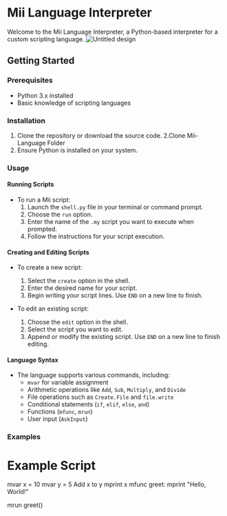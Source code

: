 # Mii Language Interpreter
Welcome to the Mii Language Interpreter, a Python-based interpreter for a custom scripting language.
![Untitled design](https://github.com/psy-lilulu/Mii-Custom-Language/assets/128460054/a2c1db6a-e974-4319-868d-ea1702b83e5e)
## Getting Started

### Prerequisites

- Python 3.x installed
- Basic knowledge of scripting languages

### Installation

1. Clone the repository or download the source code.
2.Clone Mii-Language Folder
3. Ensure Python is installed on your system.

### Usage

#### Running Scripts

- To run a Mii script:
  1. Launch the `shell.py` file in your terminal or command prompt.
  2. Choose the `run` option.
  3. Enter the name of the `.my` script you want to execute when prompted.
  4. Follow the instructions for your script execution.

#### Creating and Editing Scripts

- To create a new script:
  1. Select the `create` option in the shell.
  2. Enter the desired name for your script.
  3. Begin writing your script lines. Use `END` on a new line to finish.

- To edit an existing script:
  1. Choose the `edit` option in the shell.
  2. Select the script you want to edit.
  3. Append or modify the existing script. Use `END` on a new line to finish editing.

#### Language Syntax

- The language supports various commands, including:
  - `mvar` for variable assignment
  - Arithmetic operations like `Add`, `Sub`, `Multiply`, and `Divide`
  - File operations such as `Create.File` and `file.write`
  - Conditional statements (`if`, `elif`, `else`, `and`)
  - Functions (`mfunc`, `mrun`)
  - User input (`AskInput`)

### Examples
# Example Script
mvar x = 10
mvar y = 5
Add x to y
mprint x
mfunc greet:
    mprint "Hello, World!"

mrun greet()
